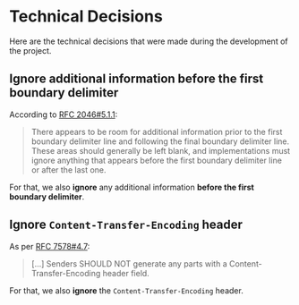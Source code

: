 # Technical Decisions

Here are the technical decisions that were made during the development of the project.

## Ignore additional information before the first boundary delimiter

According to [RFC 2046#5.1.1](https://www.rfc-editor.org/rfc/rfc2046.html#section-5.1.1):

> There appears to be room for additional information prior to the first boundary
> delimiter line and following the final boundary delimiter line. These areas should
> generally be left blank, and implementations must ignore anything that appears
> before the first boundary delimiter line or after the last one.

For that, we also **ignore** any additional information **before the first boundary delimiter**.

## Ignore `Content-Transfer-Encoding` header

As per [RFC 7578#4.7](https://www.rfc-editor.org/rfc/rfc7578.html#section-4.7):

> [...] Senders SHOULD NOT generate any parts with a Content-Transfer-Encoding header field.

For that, we also **ignore** the `Content-Transfer-Encoding` header.
